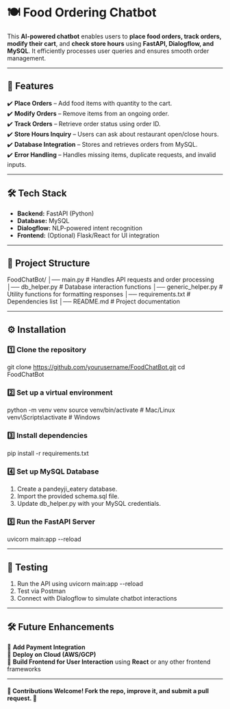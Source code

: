 # 🍽️ Food Ordering Chatbot

This **AI-powered chatbot** enables users to **place food orders, track orders, modify their cart**, and **check store hours** using **FastAPI, Dialogflow, and MySQL**. It efficiently processes user queries and ensures smooth order management.

---
 
## 🚀 Features

✔️ **Place Orders** – Add food items with quantity to the cart.  
✔️ **Modify Orders** – Remove items from an ongoing order.  
✔️ **Track Orders** – Retrieve order status using order ID.  
✔️ **Store Hours Inquiry** – Users can ask about restaurant open/close hours.  
✔️ **Database Integration** – Stores and retrieves orders from MySQL.  
✔️ **Error Handling** – Handles missing items, duplicate requests, and invalid inputs.  

---

## 🛠 Tech Stack

- **Backend:** FastAPI (Python)  
- **Database:** MySQL  
- **Dialogflow:** NLP-powered intent recognition  
- **Frontend:** (Optional) Flask/React for UI integration  

---

## 📂 Project Structure
FoodChatBot/
│── main.py                 # Handles API requests and order processing
│── db_helper.py            # Database interaction functions
│── generic_helper.py       # Utility functions for formatting responses
│── requirements.txt        # Dependencies list
│── README.md               # Project documentation

---

## ⚙️ Installation
### 1️⃣ Clone the repository
git clone https://github.com/yourusername/FoodChatBot.git
cd FoodChatBot

### 2️⃣ Set up a virtual environment
python -m venv venv
source venv/bin/activate  # Mac/Linux
venv\Scripts\activate     # Windows

### 3️⃣ Install dependencies
pip install -r requirements.txt

### 4️⃣ Set up MySQL Database
1. Create a pandeyji_eatery database.
2. Import the provided schema.sql file.
3. Update db_helper.py with your MySQL credentials.

### 5️⃣ Run the FastAPI Server
uvicorn main:app --reload

---

## 🧪 Testing
1. Run the API using uvicorn main:app --reload
2. Test via Postman
3. Connect with Dialogflow to simulate chatbot interactions

---

## 🛠 Future Enhancements  

🔹 **Add Payment Integration**  
🔹 **Deploy on Cloud (AWS/GCP)**  
🔹 **Build Frontend for User Interaction** using **React** or any other frontend frameworks  


---

#### 🙌 Contributions Welcome! Fork the repo, improve it, and submit a pull request. 🚀
